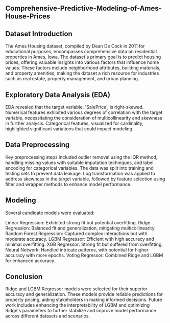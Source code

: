 ## Comprehensive-Predictive-Modeling-of-Ames-House-Prices

## Dataset Introduction
The Ames Housing dataset, compiled by Dean De Cock in 2011 for educational purposes, encompasses comprehensive data on residential properties in Ames, Iowa. The dataset's primary goal is to predict housing prices, offering valuable insights into various factors that influence home values. These factors include neighborhood attributes, building materials, and property amenities, making the dataset a rich resource for industries such as real estate, property management, and urban planning.

## Exploratory Data Analysis (EDA)
EDA revealed that the target variable, 'SalePrice', is right-skewed. Numerical features exhibited various degrees of correlation with the target variable, necessitating the consideration of multicollinearity and skewness in further analysis. Categorical features, visualized for cardinality, highlighted significant variations that could impact modeling.

## Data Preprocessing
Key preprocessing steps included outlier removal using the IQR method, handling missing values with suitable imputation techniques, and label encoding for categorical variables. The data was split into training and testing sets to prevent data leakage. Log transformation was applied to address skewness in the target variable, followed by feature selection using filter and wrapper methods to enhance model performance.

## Modeling
Several candidate models were evaluated:

Linear Regression: Exhibited strong fit but potential overfitting.
Ridge Regression: Balanced fit and generalization, mitigating multicollinearity.
Random Forest Regression: Captured complex interactions but with moderate accuracy.
LGBM Regressor: Efficient with high accuracy and minimal overfitting.
XGB Regressor: Strong fit but suffered from overfitting.
Neural Network: Handled intricate patterns, with potential for higher accuracy with more epochs.
Voting Regressor: Combined Ridge and LGBM for enhanced accuracy.

## Conclusion
Ridge and LGBM Regressor models were selected for their superior accuracy and generalization. These models provide reliable predictions for property pricing, aiding stakeholders in making informed decisions. Future work includes enhancing the interpretability of LGBM and optimizing Ridge's parameters to further stabilize and improve model performance across different datasets and scenarios.


